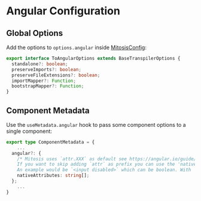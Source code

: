 # Angular Configuration

## Global Options

Add the options to `options.angular` inside [MitosisConfig](https://github.com/BuilderIO/mitosis/blob/main/docs/configuration.md):

```ts
export interface ToAngularOptions extends BaseTranspilerOptions {
  standalone?: boolean;
  preserveImports?: boolean;
  preserveFileExtensions?: boolean;
  importMapper?: Function;
  bootstrapMapper?: Function;
}
```

## Component Metadata

Use the `useMetadata.angular` hook to pass some component options to a single component:

```ts
export type ComponentMetadata = {
    ...
  angular?: {
    /* Mitosis uses `attr.XXX` as default see https://angular.io/guide/attribute-binding.
    If you want to skip adding `attr` as prefix you can use the 'nativeAttributes' array. 
    An example would be `<input disabled>` which can be boolean. With `attr` it becomes a string, which is always true.  */
    nativeAttributes: string[];
  };
    ...
}
```

